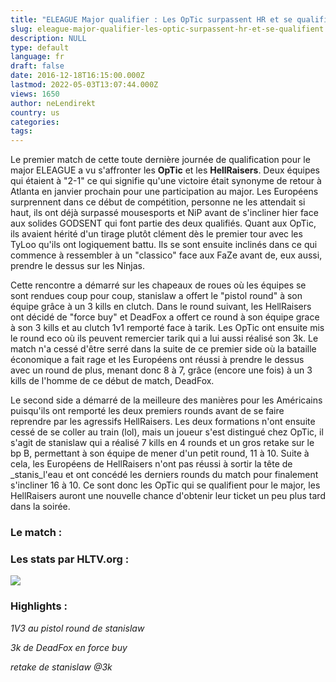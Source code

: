```yaml
---
title: "ELEAGUE Major qualifier : Les OpTic surpassent HR et se qualifient"
slug: eleague-major-qualifier-les-optic-surpassent-hr-et-se-qualifient
description: NULL
type: default
language: fr
draft: false
date: 2016-12-18T16:15:00.000Z
lastmod: 2022-05-03T13:07:44.000Z
views: 1650
author: neLendirekt
country: us
categories:
tags:
---
```

Le premier match de cette toute dernière journée de qualification pour le major ELEAGUE a vu s'affronter les **OpTic** et les **HellRaisers**. Deux équipes qui étaient à "2-1" ce qui signifie qu'une victoire était synonyme de retour à Atlanta en janvier prochain pour une participation au major. Les Européens surprennent dans ce début de compétition, personne ne les attendait si haut, ils ont déjà surpassé mousesports et NiP avant de s'incliner hier face aux solides GODSENT qui font partie des deux qualifiés. Quant aux OpTic, ils avaient hérité d'un tirage plutôt clément dès le premier tour avec les TyLoo qu'ils ont logiquement battu. Ils se sont ensuite inclinés dans ce qui commence à ressembler à un "classico" face aux FaZe avant de, eux aussi, prendre le dessus sur les Ninjas.

Cette rencontre a démarré sur les chapeaux de roues où les équipes se sont rendues coup pour coup, stanislaw a offert le "pistol round" à son équipe grâce à un 3 kills en clutch. Dans le round suivant, les HellRaisers ont décidé de "force buy" et DeadFox a offert ce round à son équipe grace à son 3 kills et au clutch 1v1 remporté face à tarik. Les OpTic ont ensuite mis le round eco où ils peuvent remercier tarik qui a lui aussi réalisé son 3k. Le match n'a cessé d'être serré dans la suite de ce premier side où la bataille économique a fait rage et les Européens ont réussi à prendre le dessus avec un round de plus, menant donc 8 à 7, grâce (encore une fois) à un 3 kills de l'homme de ce début de match, DeadFox.

Le second side a démarré de la meilleure des manières pour les Américains puisqu'ils ont remporté les deux premiers rounds avant de se faire reprendre par les agressifs HellRaisers. Les deux formations n'ont ensuite cessé de se coller au train (lol), mais un joueur s'est distingué chez OpTic, il s'agit de stanislaw qui a réalisé 7 kills en 4 rounds et un gros retake sur le bp B, permettant à son équipe de mener d'un petit round, 11 à 10\. Suite à cela, les Européens de HellRaisers n'ont pas réussi à sortir la tête de _stanis_l'eau et ont concédé les derniers rounds du match pour finalement s'incliner 16 à 10\. Ce sont donc les OpTic qui se qualifient pour le major, les HellRaisers auront une nouvelle chance d'obtenir leur ticket un peu plus tard dans la soirée.

### Le match :

### Les stats par HLTV.org :

![](/storage/images/5856b521d226c_3f5abc1315ec5041c126e04eb3d52b91png.png)

### Highlights :  

_1V3 au pistol round de stanislaw_  
  
  
_3k de DeadFox en force buy_  

  
_retake de stanislaw @3k_  
